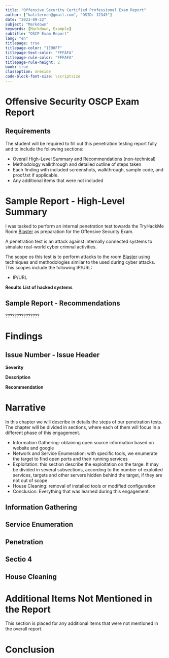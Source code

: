 ```yaml
---
title: "Offensive Security Certified Professional Exam Report"
author: ["kalilernen@gmail.com", "OSID: 12345"]
date: "2023-09-22"
subject: "Markdown"
keywords: [Markdown, Example]
subtitle: "OSCP Exam Report"
lang: "en"
titlepage: true
titlepage-color: "1E90FF"
titlepage-text-color: "FFFAFA"
titlepage-rule-color: "FFFAFA"
titlepage-rule-height: 2
book: true
classoption: oneside
code-block-font-size: \scriptsize
---
```

# Offensive Security OSCP Exam Report
## Requirements

The student will be required to fill out this penetration testing report fully and to include the following sections:

- Overall High-Level Summary and Recommendations (non-technical)
- Methodology walkthrough and detailed outline of steps taken
- Each finding with included screenshots, walkthrough, sample code, and proof.txt if applicable.
- Any additional items that were not included

# Sample Report - High-Level Summary

I was tasked to perform an internal penetration test towards the TryHackMe Room [Blaster](https://tryhackme.com/room/blaster) as preparation for the Offensive Security Exam.

A penetration test is an attack against internally connected systems to simulate real-world cyber crimnal activities.

The scope os this test is to perform attacks to the room [Blaster](https://tryhackme.com/room/blaster) using techniques and methodologies similar to the used during cyber attacks. This scopes include the following IP/URL:
- IP/URL


**Results**
**List of hacked systems**

## Sample Report - Recommendations

???????????????

# Findings

## Issue Number - Issue Header
**Severity**

**Description**

**Recommendation**


# Narrative
In this chapter we will describe in details the steps of our penetration tests. The chapter will be divided in sections, where each of them will focus in a different phase of this engagement.

- Information Gathering: obtaining open source information based on website and google
- Network and Service Enumeration: with specific tools, we enumerate the target to find open ports and their running services
- Exploitation: this section describe the exploitation on the targe. It may be divided in several subsections, according to the number of exploited services, targets and other servers hidden behind the target, if they are not out of scope
- House Cleaning: removal of installed tools or modified configuration
- Conclusion: Everything that was learned during this engagement.

## Information Gathering


## Service Enumeration

## Penetration

## Sectio 4

## House Cleaning

# Additional Items Not Mentioned in the Report

This section is placed for any additional items that were not mentioned in the overall report.

# Conclusion